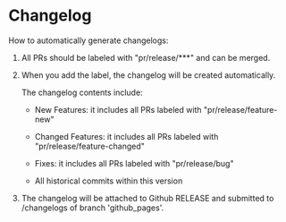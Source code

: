 # Changelog

How to automatically generate changelogs:

1. All PRs should be labeled with "pr/release/***" and can be merged.

2. When you add the label, the changelog will be created automatically.

    The changelog contents include:

    * New Features: it includes all PRs labeled with "pr/release/feature-new"

    * Changed Features: it includes all PRs labeled with "pr/release/feature-changed"

    * Fixes: it includes all PRs labeled with "pr/release/bug"

    * All historical commits within this version

3. The changelog will be attached to Github RELEASE and submitted to /changelogs of branch 'github_pages'.
